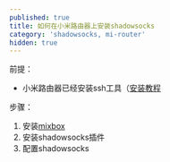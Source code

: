 ```yaml
---
published: true
title: 如何在小米路由器上安装shadowsocks
category: 'shadowsocks, mi-router'
hidden: true
---
```

前提：

- 小米路由器已经安装ssh工具（[安装教程](2021-06-04-mi-router-mini-ssh.md)

步骤：

1. 安装[mixbox](https://github.com/monlor/MIXBOX-ARCHIVE)
1. 安装shadowsocks插件
1. 配置shadowsocks
